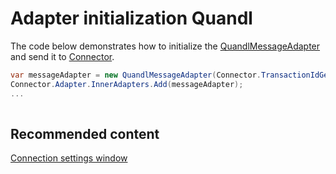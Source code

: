 # Adapter initialization Quandl

The code below demonstrates how to initialize the [QuandlMessageAdapter](xref:StockSharp.Quandl.QuandlMessageAdapter) and send it to [Connector](xref:StockSharp.Algo.Connector).

```cs
var messageAdapter = new QuandlMessageAdapter(Connector.TransactionIdGenerator);
Connector.Adapter.InnerAdapters.Add(messageAdapter);
...	
							
```

## Recommended content

[Connection settings window](API_UI_ConnectorWindow.md)
